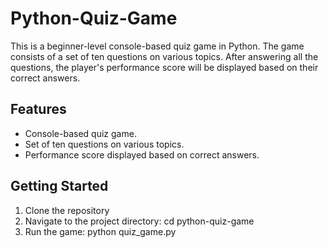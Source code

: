 # Python-Quiz-Game
This is a beginner-level console-based quiz game in Python. The game consists of a set of ten questions on various topics. After answering all the questions, the player's performance score will be displayed based on their correct answers.

## Features
<ul>
  <li>Console-based quiz game.</li>
  <li>Set of ten questions on various topics.</li>
  <li>Performance score displayed based on correct answers.</li>
</ul>

## Getting Started
<ol>
  <li>Clone the repository</li>
  <li>Navigate to the project directory: cd python-quiz-game</li>
  <li>Run the game: python quiz_game.py</li>
</ol>

<img src="![image](https://github.com/SatishKumar1911/Python-Quiz-Game/assets/124880943/45459d0d-9414-4d08-b4ba-429a2ad386ac)
" alt=""/>
